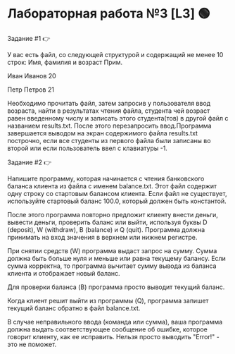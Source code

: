 # Лабораторная работа №3 [L3] 🟢

Задание #1 👉 

У вас есть файл, со следующей структурой и содержащий не менее 10 строк: Имя, фамилия  и возраст
Прим.

Иван Иванов 20

Петр Петров 21

Необходимо прочитать файл, затем запросив у пользователя ввод возраста, найти в результатах чтения файла,
студента чей возраст равен введенному числу и записать этого студента(тов) в другой файл с названием results.txt. 
После этого перезапросить ввод.Программа завершается выводом на экран содержимого файла results.txt построчно, 
если все студенты из первого файла были записаны во второй или если пользователь ввел с клавиатуры -1.

Задание #2 👉 

Напишите программу, которая начинается с чтения банковского баланса клиента из файла с именем balance.txt. 
Этот файл содержит одну строку со стартовым балансом клиента. Если файл не существует, 
используйте стартовый баланс 100.0, который должен быть константой.

После этого программа повторно предложит клиенту внести деньги, вывести деньги, проверить баланс или выйти, 
используя буквы D (deposit), W (withdraw), B (balance) и Q (quit). 
Программа должна принимать на вход значения в верхнем или нижнем регистре.

При снятии средств (W) программа выдаст запрос на сумму. 
Сумма должна быть больше нуля и меньше или равна текущему балансу. Если сумма корректна, 
то программа вычитает сумму вывода из баланса клиента и отображает новый баланс.

Для проверки баланса (B) программа просто выводит текущий баланс.

Когда клиент решит выйти из программы (Q), программа запишет текущий баланс обратно в файл balance.txt.

В случае неправильного ввода (команда или сумма), ваша программа должна выдать соответствующее сообщение об ошибке, 
которое говорит клиенту, как ее исправить. Нельзя просто выводить "Error!" - это не поможет.
